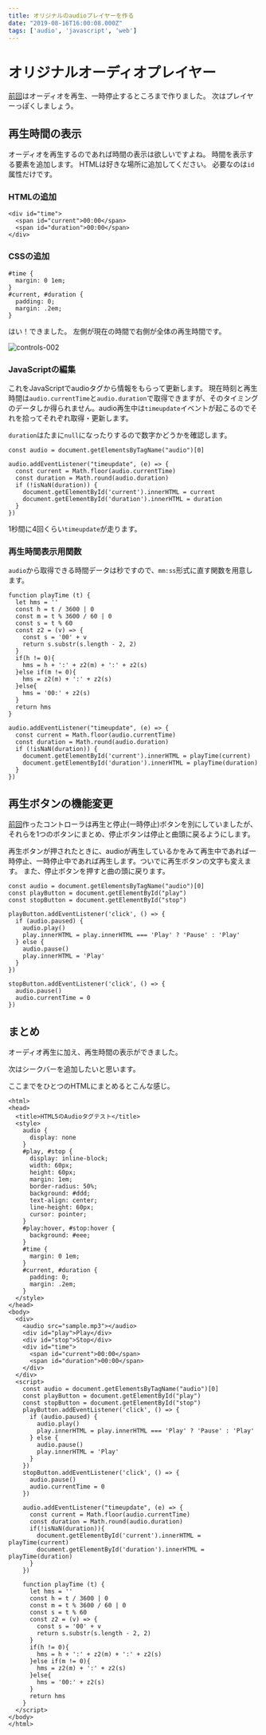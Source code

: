 ```yaml
---
title: オリジナルのaudioプレイヤーを作る
date: "2019-08-16T16:00:08.000Z"
tags: ['audio', 'javascript', 'web']
---
```


# オリジナルオーディオプレイヤー

[前回](../audio-tag)はオーディオを再生、一時停止するところまで作りました。
次はプレイヤーっぽくしましょう。

## 再生時間の表示

オーディオを再生するのであれば時間の表示は欲しいですよね。
時間を表示する要素を追加します。
HTMLは好きな場所に追加してください。
必要なのは`id`属性だけです。

### HTMLの追加

```html:title=<span>HTML</span>
<div id="time">
  <span id="current">00:00</span>
  <span id="duration">00:00</span>
</div>
```

### CSSの追加

```css:title=<span>CSS</span>
#time {
  margin: 0 1em;
}
#current, #duration {
  padding: 0;
  margin: .2em;
}
```

はい！できました。
左側が現在の時間で右側が全体の再生時間です。

![controls-002](controls-002.png "controls-002")

### JavaScriptの編集

これをJavaScriptでaudioタグから情報をもらって更新します。
現在時刻と再生時間は`audio.currentTime`と`audio.duration`で取得できますが、そのタイミングのデータしか得られません。audio再生中は`timeupdate`イベントが起こるのでそれを拾ってそれぞれ取得・更新します。

`duration`はたまに`null`になったりするので数字かどうかを確認します。

```javascript:title=<span>JavaScript</span>
const audio = document.getElementsByTagName("audio")[0]

audio.addEventListener("timeupdate", (e) => {
  const current = Math.floor(audio.currentTime)
  const duration = Math.round(audio.duration)
  if (!isNaN(duration)) {
    document.getElementById('current').innerHTML = current
    document.getElementById('duration').innerHTML = duration
  }
})
```

1秒間に4回くらい`timeupdate`が走ります。

### 再生時間表示用関数

`audio`から取得できる時間データは秒ですので、`mm:ss`形式に直す関数を用意します。

```javascript{24-25}:title=<span>JavaScript</span>
function playTime (t) {
  let hms = ''
  const h = t / 3600 | 0
  const m = t % 3600 / 60 | 0
  const s = t % 60
  const z2 = (v) => {
    const s = '00' + v
    return s.substr(s.length - 2, 2)
  }
  if(h != 0){
    hms = h + ':' + z2(m) + ':' + z2(s)
  }else if(m != 0){
    hms = z2(m) + ':' + z2(s)
  }else{
    hms = '00:' + z2(s)
  }
  return hms
}

audio.addEventListener("timeupdate", (e) => {
  const current = Math.floor(audio.currentTime)
  const duration = Math.round(audio.duration)
  if (!isNaN(duration)) {
    document.getElementById('current').innerHTML = playTime(current)
    document.getElementById('duration').innerHTML = playTime(duration)
  }
})
```

## 再生ボタンの機能変更

[前回](../audio)作ったコントローラは再生と停止(一時停止)ボタンを別にしていましたが、それらを1つのボタンにまとめ、停止ボタンは停止と曲頭に戻るようにします。

再生ボタンが押されたときに、audioが再生しているかをみて再生中であれば一時停止、一時停止中であれば再生します。ついでに再生ボタンの文字も変えます。
また、停止ボタンを押すと曲の頭に戻ります。

```javascript:title=<span>JavaScript</span>
const audio = document.getElementsByTagName("audio")[0]
const playButton = document.getElementById("play")
const stopButton = document.getElementById("stop")

playButton.addEventListener('click', () => {
  if (audio.paused) {
    audio.play()
    play.innerHTML = play.innerHTML === 'Play' ? 'Pause' : 'Play'
  } else {
    audio.pause()
    play.innerHTML = 'Play'
  }
})

stopButton.addEventListener('click', () => {
  audio.pause()
  audio.currentTime = 0
})
```

## まとめ

オーディオ再生に加え、再生時間の表示ができました。

次はシークバーを追加したいと思います。

ここまでをひとつのHTMLにまとめるとこんな感じ。

```html:title=<span>index.html</span>
<html>
<head>
  <title>HTML5のAudioタグテスト</title>
  <style>
    audio {
      display: none
    }
    #play, #stop {
      display: inline-block;
      width: 60px;
      height: 60px;
      margin: 1em;
      border-radius: 50%;
      background: #ddd;
      text-align: center;
      line-height: 60px;
      cursor: pointer;
    }
    #play:hover, #stop:hover {
      background: #eee;
    }
    #time {
      margin: 0 1em;
    }
    #current, #duration {
      padding: 0;
      margin: .2em;
    }
  </style>
</head>
<body>
  <div>
    <audio src="sample.mp3"></audio>
    <div id="play">Play</div>
    <div id="stop">Stop</div>
    <div id="time">
      <span id="current">00:00</span>
      <span id="duration">00:00</span>
    </div>
  </div>
  <script>
    const audio = document.getElementsByTagName("audio")[0]
    const playButton = document.getElementById("play")
    const stopButton = document.getElementById("stop")
    playButton.addEventListener('click', () => {
      if (audio.paused) {
        audio.play()
        play.innerHTML = play.innerHTML === 'Play' ? 'Pause' : 'Play'
      } else {
        audio.pause()
        play.innerHTML = 'Play'
      }
    })
    stopButton.addEventListener('click', () => {
      audio.pause()
      audio.currentTime = 0
    })

    audio.addEventListener("timeupdate", (e) => {
      const current = Math.floor(audio.currentTime)
      const duration = Math.round(audio.duration)
      if(!isNaN(duration)){
        document.getElementById('current').innerHTML = playTime(current)
        document.getElementById('duration').innerHTML = playTime(duration)
      }
    })

    function playTime (t) {
      let hms = ''
      const h = t / 3600 | 0
      const m = t % 3600 / 60 | 0
      const s = t % 60
      const z2 = (v) => {
        const s = '00' + v
        return s.substr(s.length - 2, 2)
      }
      if(h != 0){
        hms = h + ':' + z2(m) + ':' + z2(s)
      }else if(m != 0){
        hms = z2(m) + ':' + z2(s)
      }else{
        hms = '00:' + z2(s)
      }
      return hms
    }
  </script>
</body>
</html>
```